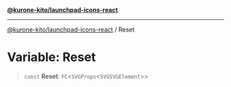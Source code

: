 [**@kurone-kito/launchpad-icons-react**](../README.md)

***

[@kurone-kito/launchpad-icons-react](../globals.md) / Reset

# Variable: Reset

> `const` **Reset**: `FC`\<`SVGProps`\<`SVGSVGElement`\>\>
